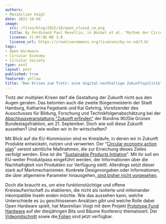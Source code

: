 ```yaml
---
authors:
- Maximilian Voigt
date: 2022-10-04
image:
  src: /files/blog/2022/10/open_closed_cm.png
  title: By Ferdinand Paul Revellio, in Böckel et al. "Mythen der Circular Economy"
  license: CC-BY-NC-ND 3.0
  license_url: https://creativecommons.org/licenses/by-nc-nd/3.0/
tags:
- Open Hardware
- Circular Economy
- Circular Society
type: post
layout: post
published: true
featured: yellow
title: "Den Krisen zum Trotz: eine digital-nachhaltige Zukunftspolitik"
---
```

Trotz der multiplen Krisen darf die Gestaltung der Zukunft nicht aus den Augen geraten. Das betonten auch die zweite Bürgermeisterin der Stadt Hamburg, Katharina Fegebank und Kai Gehring, Vorsitzender des Ausschusses für Bildung, Forschung und Technikfolgenabschätzung bei der[ Abschlussveranstaltung "Zukunft erfinden"](https://www.gruene-bundestag.de/termine/abschlussveranstaltung-zukunft-erfinden#m-tab-0-programm) der Bündnis 90/Die Grünen Bundestagsfraktion, am 21. September. Doch wie soll diese Zukunft aussehen? Und wie wollen wir in ihr wirtschaften?

Mit Blick auf die EU-Kommission sind es Kreisläufe, in denen wir in Zukunft Produkte entwickeln, nutzen und verwerten. Der "[Circular economy action plan](https://environment.ec.europa.eu/strategy/circular-economy-action-plan_en)" vereint sämtliche Maßnahmen, die zur Erreichung dieses Zieles verfolgt werden. Eine ist die "[Sustainable Products Initiative](https://ec.europa.eu/info/law/better-regulation/have-your-say/initiatives/12567-Initiative-fur-nachhaltige-Produkte_de)". Mit ihr soll ein EU-weiter Produktpass eingeführt werden, der Informationen über die Nachhaltigkeit von Produkten zur Verfügung stellt. Allerdings setzt dieser stark auf Markmechanismen. Konkrete Designvorgaben oder Informationen, die über allgemeine Parameter hinausgehen,[ sind bisher nicht vorgesehen](https://netzpolitik.org/2022/nachhaltige-produkte-wir-muessen-ueber-geistiges-eigentum-reden/).

Doch die braucht es, um eine funktionstüchtige und offene Kreislaufwirtschaft zu etablieren, die nicht als isolierte und miteinander inkompatible Inseln enden möchte. Wie das aussehen kann, welche Unterschiede es zu geschlossenen Ansätzen gibt und welche Rolle dabei Open Hardware spielt, hat Maximilian Voigt mit dem Projekt [Prototype Fund Hardware](https://hardware.prototypefund.de/) auf der diesjährigen Bits und Bäume Konferenz thematisiert. Der[ Videomitschnitt](https://media.ccc.de/v/bitsundbaeume-19864-open-hardware-the-next-revolution-) sowie die[ Folien](https://cyber4edu.org/pads/p/ICQATztvU#/) sind jetzt verfügbar.
